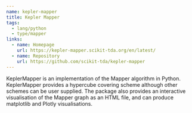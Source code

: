 ```yaml
---
name: kepler-mapper
title: Kepler Mapper
tags:
  - lang/python
  - type/mapper
links:
  - name: Homepage
    url: https://kepler-mapper.scikit-tda.org/en/latest/
  - name: Repository
    url: https://github.com/scikit-tda/kepler-mapper
---
```


KeplerMapper is an implementation of the Mapper algorithm in Python.
KeplerMapper provides a hypercube covering scheme although other schemes can be user supplied.
The package also provides an interactive visualisation of the Mapper graph
as an HTML file, and can produce matplotlib and Plotly visualisations.
